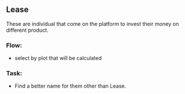 ## Lease

These are individual that come on the platform to invest their money on different product. 

### Flow: 

- select by plot that will be calculated

### Task:

- Find a better name for them other than Lease.
